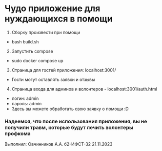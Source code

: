 # Чудо приложение для нуждающихся в помощи

1. Сборку произвести при помощи 
- bash build.sh

2. Запустить compose
- sudo docker compose up

3. Страница для гостей приложения: localhost:3001/
- Гости могут оставлять заявки и отзывы

4. Страница входа для админов и волонтеров - localhost:3001/auth.html 
- логин: admin
- пароль: admin
- Здесь вы можете обработать свою заявку о помощи :D

### Надеемся, что после использования приложения, вы не получили травм, которые будут лечить волонтеры профкома

Выполнил: Овчинников А.А. б2-ИФСТ-32 21.11.2023